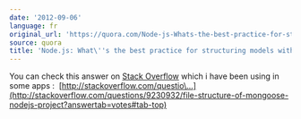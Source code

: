 ```yaml
---
date: '2012-09-06'
language: fr
original_url: 'https://quora.com/Node-js-Whats-the-best-practice-for-structuring-models-with-mongoose/answer/Clément-Renaud'
source: quora
title: 'Node.js: What\''s the best practice for structuring models with mongoose?'
---
```


You can check this answer on [Stack
Overflow](http://quora.com/topic/Stack-Overflow-4) which i have been
using in some apps : 
[http://stackoverflow.com/questio\...](http://stackoverflow.com/questions/9230932/file-structure-of-mongoose-nodejs-project?answertab=votes#tab-top)
